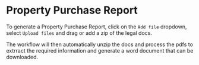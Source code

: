 # Property Purchase Report

To generate a Property Purchase Report, click on the `Add file` dropdown,  select `Upload files` and drag or add a zip of the legal docs.

The workflow will then automatically unzip the docs and process the pdfs to extrract the required information and generate a word document that can be downloaded.

